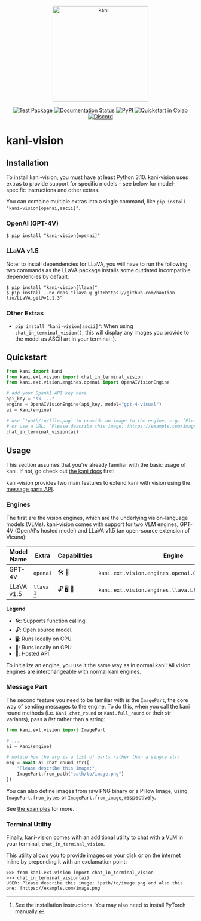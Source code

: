 <p align="center">
  <img width="256" height="256" alt="kani" src="https://kani-vision.readthedocs.io/en/latest/_static/kani-vision-logo.png">
</p>

<p align="center">
  <a href="https://github.com/zhudotexe/kani-vision/actions/workflows/pytest.yml">
    <img alt="Test Package" src="https://github.com/zhudotexe/kani-vision/actions/workflows/pytest.yml/badge.svg">
  </a>
  <a href="https://kani-vision.readthedocs.io/en/latest/?badge=latest">
    <img alt="Documentation Status" src="https://readthedocs.org/projects/kani-vision/badge/?version=latest">
  </a>
  <a href="https://pypi.org/project/kani-vision/">
    <img alt="PyPI" src="https://img.shields.io/pypi/v/kani-vision">
  </a>
  <a href="https://colab.research.google.com/github/zhudotexe/kani-vision/blob/main/examples/colab_quickstart.ipynb">
    <img alt="Quickstart in Colab" src="https://colab.research.google.com/assets/colab-badge.svg">
  </a>
  <a href="https://discord.gg/eTepTNDxYT">
    <img alt="Discord" src="https://img.shields.io/discord/1150902904773935214?color=5865F2&label=discord&logo=discord&logoColor=white">
  </a>
</p>

# kani-vision

## Installation

To install kani-vision, you must have at least Python 3.10. kani-vision uses extras to provide support for specific
models - see below for model-specific instructions and other extras.

You can combine multiple extras into a single command, like `pip install "kani-vision[openai,ascii]"`.

### OpenAI (GPT-4V)

```shell
$ pip install "kani-vision[openai]"
```

### LLaVA v1.5

Note: to install dependencies for LLaVA, you will have to run the following two commands as the LLaVA package installs
some outdated incompatible dependencies by default:

```shell
$ pip install "kani-vision[llava]"
$ pip install --no-deps "llava @ git+https://github.com/haotian-liu/LLaVA.git@v1.1.3"
```

### Other Extras

- `pip install "kani-vision[ascii]"`: When using `chat_in_terminal_vision()`, this will display any images you provide
  to the model as ASCII art in your terminal :).

## Quickstart

```python
from kani import Kani
from kani.ext.vision import chat_in_terminal_vision
from kani.ext.vision.engines.openai import OpenAIVisionEngine

# add your OpenAI API key here
api_key = "sk-..."
engine = OpenAIVisionEngine(api_key, model="gpt-4-visual")
ai = Kani(engine)

# use `!path/to/file.png` to provide an image to the engine, e.g. `Please describe this image: !kani-logo.png`
# or use a URL: `Please describe this image: !https://example.com/image.png`
chat_in_terminal_vision(ai)
```

## Usage

This section assumes that you're already familiar with the basic usage of kani. If not, go check
out [the kani docs](https://kani.readthedocs.io/en/latest/kani.html) first!

kani-vision provides two main features to extend kani with vision using
the [message parts API](https://kani.readthedocs.io/en/latest/advanced.html#message-parts).

### Engines

The first are the vision engines, which are the underlying vision-language models (VLMs). kani-vision comes with support
for two VLM engines, GPT-4V (OpenAI's hosted model) and LLaVA v1.5 (an open-source extension of Vicuna):

| Model Name | Extra            | Capabilities | Engine                                              |
|------------|------------------|--------------|-----------------------------------------------------|
| GPT-4V     | `openai`         | 🛠 📡        | `kani.ext.vision.engines.openai.OpenAIVisionEngine` |
| LLaVA v1.5 | `llava` [^llava] | 🔓 🖥 🚀     | `kani.ext.vision.engines.llava.LlavaEngine`         |

**Legend**

- 🛠: Supports function calling.
- 🔓: Open source model.
- 🖥: Runs locally on CPU.
- 🚀: Runs locally on GPU.
- 📡: Hosted API.

[^llava]: See the installation instructions. You may also need to install PyTorch manually.

To initialize an engine, you use it the same way as in normal kani! All vision engines are interchangeable with normal
kani engines.

### Message Part

The second feature you need to be familiar with is the `ImagePart`, the core way of sending messages to the engine.
To do this, when you call the kani round methods (i.e. `Kani.chat_round` or `Kani.full_round` or their str variants),
pass a *list* rather than a string:

```python
from kani.ext.vision import ImagePart

# ...
ai = Kani(engine)

# notice how the arg is a list of parts rather than a single str!
msg = await ai.chat_round_str([
    "Please describe this image:",
    ImagePart.from_path("path/to/image.png")
])
```

You can also define images from raw PNG binary or a Pillow Image, using `ImagePart.from_bytes`
or `ImagePart.from_image`, respectively.

See [the examples](https://github.com/zhudotexe/kani-vision/tree/main/examples/llava-local.py) for more.

### Terminal Utility

Finally, kani-vision comes with an additional utility to chat with a VLM in your terminal, `chat_in_terminal_vision`.

This utility allows you to provide images on your disk or on the internet inline by prepending it with an exclamation
point:

```pycon
>>> from kani.ext.vision import chat_in_terminal_vision
>>> chat_in_terminal_vision(ai)
USER: Please describe this image: !path/to/image.png and also this one: !https://example.com/image.png
```
